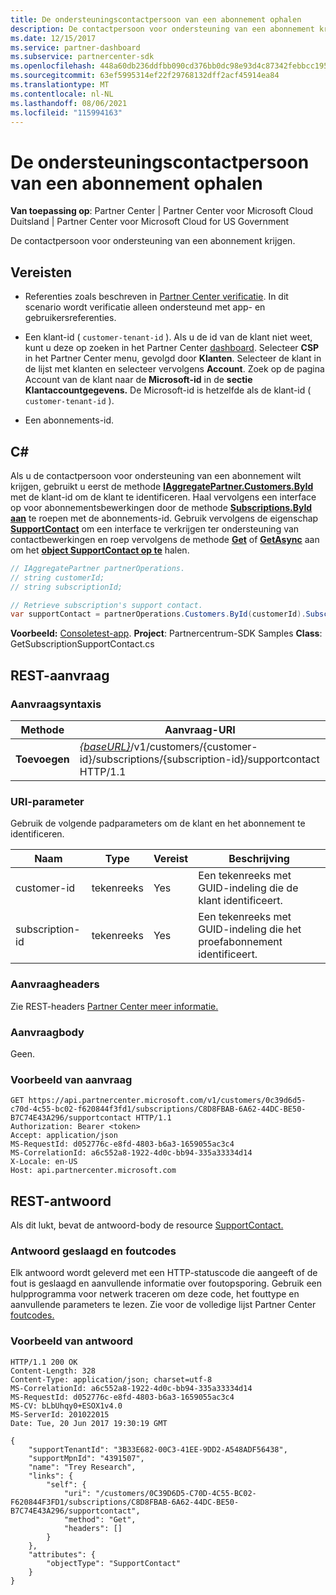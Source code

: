 ```yaml
---
title: De ondersteuningscontactpersoon van een abonnement ophalen
description: De contactpersoon voor ondersteuning van een abonnement krijgen.
ms.date: 12/15/2017
ms.service: partner-dashboard
ms.subservice: partnercenter-sdk
ms.openlocfilehash: 448a60db236ddfbb090cd376bb0dc98e93d4c87342febbcc1958ccd6033fa900
ms.sourcegitcommit: 63ef5995314ef22f29768132dff2acf45914ea84
ms.translationtype: MT
ms.contentlocale: nl-NL
ms.lasthandoff: 08/06/2021
ms.locfileid: "115994163"
---
```

# <a name="get-a-subscriptions-support-contact"></a>De ondersteuningscontactpersoon van een abonnement ophalen

**Van toepassing op**: Partner Center | Partner Center voor Microsoft Cloud Duitsland | Partner Center voor Microsoft Cloud for US Government

De contactpersoon voor ondersteuning van een abonnement krijgen.

## <a name="prerequisites"></a>Vereisten

- Referenties zoals beschreven in [Partner Center verificatie](partner-center-authentication.md). In dit scenario wordt verificatie alleen ondersteund met app- en gebruikersreferenties.

- Een klant-id ( `customer-tenant-id` ). Als u de id van de klant niet weet, kunt u deze op zoeken in het Partner Center [dashboard](https://partner.microsoft.com/dashboard). Selecteer **CSP** in het Partner Center menu, gevolgd door **Klanten**. Selecteer de klant in de lijst met klanten en selecteer vervolgens **Account**. Zoek op de pagina Account van de klant naar de **Microsoft-id** in de **sectie Klantaccountgegevens.** De Microsoft-id is hetzelfde als de klant-id ( `customer-tenant-id` ).

- Een abonnements-id.

## <a name="c"></a>C\#

Als u de contactpersoon voor ondersteuning van een abonnement wilt krijgen, gebruikt u eerst de methode [**IAggregatePartner.Customers.ById**](/dotnet/api/microsoft.store.partnercenter.customers.icustomercollection.byid) met de klant-id om de klant te identificeren. Haal vervolgens een interface op voor abonnementsbewerkingen door de methode [**Subscriptions.ById aan**](/dotnet/api/microsoft.store.partnercenter.customerusers.icustomerusercollection.byid) te roepen met de abonnements-id. Gebruik vervolgens de eigenschap [**SupportContact**](/dotnet/api/microsoft.store.partnercenter.subscriptions.isubscription.supportcontact) om een interface te verkrijgen ter ondersteuning van contactbewerkingen en roep vervolgens de methode [**Get**](/dotnet/api/microsoft.store.partnercenter.subscriptions.isubscriptionconversioncollection.get) of [**GetAsync**](/dotnet/api/microsoft.store.partnercenter.subscriptions.isubscriptionconversioncollection.getasync) aan om het [**object SupportContact op te**](/dotnet/api/microsoft.store.partnercenter.models.subscriptions.supportcontact) halen.

``` csharp
// IAggregatePartner partnerOperations.
// string customerId;
// string subscriptionId;

// Retrieve subscription's support contact.
var supportContact = partnerOperations.Customers.ById(customerId).Subscriptions.ById(subscriptionId).SupportContact.Get();
```

**Voorbeeld:** [Consoletest-app](console-test-app.md). **Project**: Partnercentrum-SDK Samples **Class**: GetSubscriptionSupportContact.cs

## <a name="rest-request"></a>REST-aanvraag

### <a name="request-syntax"></a>Aanvraagsyntaxis

| Methode  | Aanvraag-URI                                                                                                                    |
|---------|--------------------------------------------------------------------------------------------------------------------------------|
| **Toevoegen** | [*{baseURL}*](partner-center-rest-urls.md)/v1/customers/{customer-id}/subscriptions/{subscription-id}/supportcontact HTTP/1.1 |

### <a name="uri-parameter"></a>URI-parameter

Gebruik de volgende padparameters om de klant en het abonnement te identificeren.

| Naam            | Type   | Vereist | Beschrijving                                                     |
|-----------------|--------|----------|-----------------------------------------------------------------|
| customer-id     | tekenreeks | Yes      | Een tekenreeks met GUID-indeling die de klant identificeert.           |
| subscription-id | tekenreeks | Yes      | Een tekenreeks met GUID-indeling die het proefabonnement identificeert. |

### <a name="request-headers"></a>Aanvraagheaders

Zie REST-headers [Partner Center meer informatie.](headers.md)

### <a name="request-body"></a>Aanvraagbody

Geen.

### <a name="request-example"></a>Voorbeeld van aanvraag

```http
GET https://api.partnercenter.microsoft.com/v1/customers/0c39d6d5-c70d-4c55-bc02-f620844f3fd1/subscriptions/C8D8FBAB-6A62-44DC-BE50-B7C74E43A296/supportcontact HTTP/1.1
Authorization: Bearer <token>
Accept: application/json
MS-RequestId: d052776c-e8fd-4803-b6a3-1659055ac3c4
MS-CorrelationId: a6c552a8-1922-4d0c-bb94-335a33334d14
X-Locale: en-US
Host: api.partnercenter.microsoft.com
```

## <a name="rest-response"></a>REST-antwoord

Als dit lukt, bevat de antwoord-body de resource [SupportContact.](subscription-resources.md#supportcontact)

### <a name="response-success-and-error-codes"></a>Antwoord geslaagd en foutcodes

Elk antwoord wordt geleverd met een HTTP-statuscode die aangeeft of de fout is geslaagd en aanvullende informatie over foutopsporing. Gebruik een hulpprogramma voor netwerk traceren om deze code, het fouttype en aanvullende parameters te lezen. Zie voor de volledige lijst Partner Center [foutcodes.](error-codes.md)

### <a name="response-example"></a>Voorbeeld van antwoord

```http
HTTP/1.1 200 OK
Content-Length: 328
Content-Type: application/json; charset=utf-8
MS-CorrelationId: a6c552a8-1922-4d0c-bb94-335a33334d14
MS-RequestId: d052776c-e8fd-4803-b6a3-1659055ac3c4
MS-CV: bLbUhqy0+ESOX1v4.0
MS-ServerId: 201022015
Date: Tue, 20 Jun 2017 19:30:19 GMT

{
    "supportTenantId": "3B33E682-00C3-41EE-9DD2-A548ADF56438",
    "supportMpnId": "4391507",
    "name": "Trey Research",
    "links": {
        "self": {
            "uri": "/customers/0C39D6D5-C70D-4C55-BC02-F620844F3FD1/subscriptions/C8D8FBAB-6A62-44DC-BE50-B7C74E43A296/supportcontact",
            "method": "Get",
            "headers": []
        }
    },
    "attributes": {
        "objectType": "SupportContact"
    }
}
```
